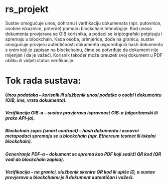 # rs_projekt

Sustav omogućuje unos, pohranu i verifikaciju dokumenata (npr. putovnice, osobne iskaznice, potvrde) pomoću blockchain tehnologije.
Kod unosa dokumenta provjerava se OIB korisnika, a podaci se kriptografski potpisuju i spremaju u blockchain.
Kada osoba, primjerice, dođe na granicu, sustav omogućuje provjeru autentičnosti dokumenta uspoređujući hash dokumenta s onim koji je zapisan na blockchainu, čime se potvrđuje da dokument nije mijenjan i da je važeći.
Korisnik također može preuzeti svoj dokument u PDF obliku ili vidjeti status verifikacije.

# Tok rada sustava:

##### Unos podataka – korisnik ili službenik unosi podatke o osobi i dokumentu (OIB, ime, vrsta dokumenta).

##### Verifikacija OIB-a – sustav provjerava ispravnost OIB-a (algoritamski ili preko API-ja).

##### Blockchain zapis (smart contract) – hash dokumenta i osnovni metapodaci spremaju se u blockchain (npr. Ethereum testnet ili lokalni blockchain).

##### Generiranje PDF-a – dokument se sprema kao PDF koji sadrži QR kod (QR vodi do blockchain zapisa).

##### Verifikacija – na granici, službenik skenira QR kod ili upiše ID, a sustav provjerava u blockchainu je li dokument autentičan i važeći.
